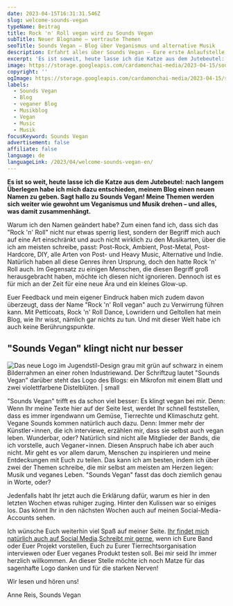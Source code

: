```yaml
---
date: 2023-04-15T16:31:31.546Z
slug: welcome-sounds-vegan
typeName: Beitrag
title: Rock 'n' Roll vegan wird zu Sounds Vegan
subTitle: Neuer Blogname – vertraute Themen
seoTitle: Sounds Vegan – Blog über Veganismus und alternative Musik
description: Erfahrt alles über Sounds Vegan – Eure erste Anlaufstelle, wenn es um vegane Themen und alternative Musik geht. Jetzt gleich checken!
excerpt: 'Es ist soweit, heute lasse ich die Katze aus dem Jutebeutel: nach langem Hin- und Her Überlegen habe ich mich dazu entschieden, meinem Blog einen neuen Namen zu geben. Sagt hallo zu Sounds Vegan! Meine Themen werden sich weiter wie gewohnt um Veganismus und Musik drehen – und alles was damit zusammenhängt.'
image: https://storage.googleapis.com/cardamonchai-media/2023-04-15/soundsvegan-new-blog-a-reis-png-imagine-385848_525843_1024_768/640.webp
copyright: ''
ogImage: https://storage.googleapis.com/cardamonchai-media/2023-04-15/soundsvegan-new-blog-og-a-reis-png-imagine-385848_4f5c48_1200_628/640.webp
labels:
  - Sounds Vegan
  - Blog
  - veganer Blog
  - Musikblog
  - Vegan
  - Music
  - Musik
focusKeyword: Sounds Vegan
advertisement: false
affiliate: false
language: de
languageLink: /2023/04/welcome-sounds-vegan-en/
---
```


**Es ist so weit, heute lasse ich die Katze aus dem Jutebeutel: nach langem Überlegen habe ich mich dazu entschieden, meinem Blog einen neuen Namen zu geben. Sagt hallo zu Sounds Vegan! Meine Themen werden sich weiter wie gewohnt um Veganismus und Musik drehen – und alles, was damit zusammenhängt.**

Warum ich den Namen geändert habe? Zum einen fand ich, dass sich das "Rock 'n' Roll" nicht nur etwas sperrig liest, sondern der Begriff mich auch auf eine Art einschränkt und auch nicht wirklich zu den Musikarten, über die ich am meisten schreibe, passt: Post-Rock, Ambient, Post-Metal, Post-Hardcore, DIY, alle Arten von Post- und Heavy Music, Alternative und Indie. Natürlich haben all diese Genres ihren Ursprung, doch den hatte Rock 'n' Roll auch. Im Gegensatz zu einigen Menschen, die diesen Begriff groß herausgebracht haben, möchte ich diesen nicht ignorieren. Dennoch ist es für mich an der Zeit für eine neue Ära und ein kleines Glow-up.

Euer Feedback und mein eigener Eindruck haben mich zudem davon überzeugt, dass der Name "Rock 'n' Roll vegan" auch zu Verwirrung führen kann. Mit Petticoats, Rock 'n' Roll Dance, Lowridern und Geltollen hat mein Blog, wie Ihr wisst, nämlich gar nichts zu tun. Und mit dieser Welt habe ich auch keine Berührungspunkte.

## "Sounds Vegan" klingt nicht nur besser

![Das neue Logo im Jugendstil-Design grau mit grün auf schwarz in einem Bilderrahmen an einer rohen Industriewand. Der Schriftzug lautet "Sounds Vegan" darüber steht das Logo des Blogs: ein Mikrofon mit einem Blatt und zwei violettfarbene Distelblüten. | small](https://storage.googleapis.com/cardamonchai-media/2023-04-15/sounds-vegan-png-imagine-181818_8d7e6b_1024_768/640.webp 'Sounds Vegan ist jetzt endlich offiziell!')

"Sounds Vegan" trifft es da schon viel besser: Es klingt vegan bei mir. Denn: Wenn Ihr meine Texte hier auf der Seite lest, werdet Ihr schnell feststellen, dass es immer irgendwann um Gemüse, Tierrechte und Klimaschutz geht. Vegane Sounds kommen natürlich auch dazu. Denn: Immer mehr der Künstler⋆innen, die ich interviewe, erzählen mir, dass sie selbst auch vegan leben. Wunderbar, oder? Natürlich sind nicht alle Mitglieder der Bands, die ich vorstelle, auch Veganer⋆innen. Diesen Anspruch habe ich aber auch nicht. Mir geht es vor allem darum, Menschen zu inspirieren und meine Entdeckungen mit Euch zu teilen. Das kann ich am besten, indem ich über zwei der Themen schreibe, die mir selbst am meisten am Herzen liegen: Musik und veganes Leben. "Sounds Vegan" fasst das doch ziemlich genau in Worte, oder?

Jedenfalls habt Ihr jetzt auch die Erklärung dafür, warum es hier in den letzten Wochen etwas ruhiger zuging. Hinter den Kulissen war so einiges los. Das könnt Ihr in den nächsten Wochen auch auf meinen Social-Media-Accounts sehen.

Ich wünsche Euch weiterhin viel Spaß auf meiner Seite. [I﻿hr findet mich natürlich auch auf Social Media](https://linktr.ee/soundsvegan).[Schreibt mir gerne](mailto:info@soundsvegan.com), wenn ich Eure Band oder Euer Projekt vorstellen, Euch zu Eurer Tierrechtsorganisation interviewen oder Euer veganes Produkt testen soll. Bei mir seid Ihr immer herzlich willkommen. An dieser Stelle möchte ich noch Matze für das sagenhafte Logo danken und für die starken Nerven!

Wir lesen und hören uns!

Anne Reis, Sounds Vegan
